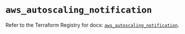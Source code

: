 # `aws_autoscaling_notification`

Refer to the Terraform Registry for docs: [`aws_autoscaling_notification`](https://registry.terraform.io/providers/hashicorp/aws/5.53.0/docs/resources/autoscaling_notification).
